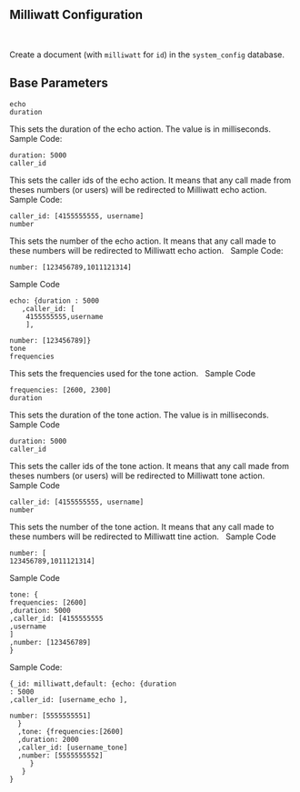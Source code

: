 ## Milliwatt Configuration
 


Create a document (with `milliwatt` for `id`) in the `system_config` database.


## Base Parameters
```
echo
duration
```
This sets the duration of the echo action. The value is in milliseconds.
 
Sample Code:
```
duration: 5000
caller_id
```

This sets the caller ids of the echo action. It means that any call made from theses numbers (or users) will be redirected to Milliwatt echo action.
 
Sample Code:
```
caller_id: [4155555555, username]
number
```

This sets the number of the echo action. It means that any call made
to these numbers will be redirected to Milliwatt echo action.
 
Sample Code:

`number: [123456789,1011121314]`

Sample Code
```
echo: {duration : 5000
   ,caller_id: [
	4155555555,username
	],

number: [123456789]}
tone
frequencies
```

This sets the frequencies used for the tone action.
 
Sample Code
```
frequencies: [2600, 2300]
duration
```

This sets the duration of the tone action. The value is in milliseconds.
 
Sample Code
```
duration: 5000
caller_id
```
This sets the caller ids of the tone action. It means that any call made from theses numbers (or users) will be redirected to Milliwatt tone action.
 
Sample Code
```
caller_id: [4155555555, username]
number
```

This sets the number of the tone action. It means that any call made to these numbers will be redirected to Milliwatt tine action.
 
Sample Code
```
number: [
123456789,1011121314]
```

Sample Code
```
tone: {
frequencies: [2600]
,duration: 5000
,caller_id: [4155555555
,username
]
,number: [123456789]
}
```

Sample Code:
```
{_id: milliwatt,default: {echo: {duration
: 5000
,caller_id: [username_echo ],

number: [5555555551]
  }
  ,tone: {frequencies:[2600]
  ,duration: 2000
  ,caller_id: [username_tone]
  ,number: [5555555552]
     }
   }
}
```
